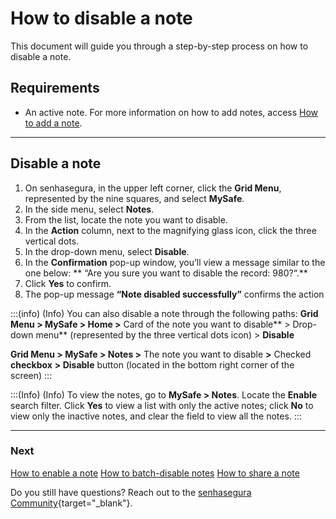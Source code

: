 # How to disable a note

This document will guide you through a step-by-step process on how to disable a note.


## Requirements

* An active note. For more information on how to add notes, access [How to add a note](/v3-32/docs/mysafe-notes-add).

***
## Disable a note

1. On senhasegura, in the upper left corner, click the **Grid Menu**, represented by the nine squares, and select **MySafe**.
2. In the side menu, select **Notes**. 
3. From the list, locate the note you want to disable.
4. In the **Action** column, next to the magnifying glass icon, click the three vertical dots.
5. In the drop-down menu, select **Disable**.
6. In the **Confirmation** pop-up window, you’ll view a message similar to the one below:
** “Are you sure you want to disable the record: 980?“.**
7. Click **Yes** to confirm.
8. The pop-up message **“Note disabled successfully”** confirms the action


:::(info) (Info)
You can also disable a note through the following paths:
**Grid Menu > MySafe > Home >** Card of the note you want to disable** > Drop-down menu** (represented by the three vertical dots icon) > **Disable**

**Grid Menu > MySafe > Notes >** The note you want to disable **>** Checked **checkbox** **> Disable** button (located in the bottom right corner of the screen) 
:::

:::(Info) (Info)
To view the notes, go to **MySafe > Notes**. Locate the **Enable** search filter. Click **Yes** to view a list with only the active notes; click **No** to view only the inactive notes, and clear the field to view all the notes.
:::
***

### Next

[How to enable a note](/v3-32/docs/mysafe-notes-enable)
[How to batch-disable notes](/v3-32/docs/mysafe-notes-batch-disable)
[How to share a note](/v3-32/docs/mysafe-notes-share)

Do you still have questions? Reach out to the [senhasegura Community](https://community.senhasegura.io/){target="_blank"}.
